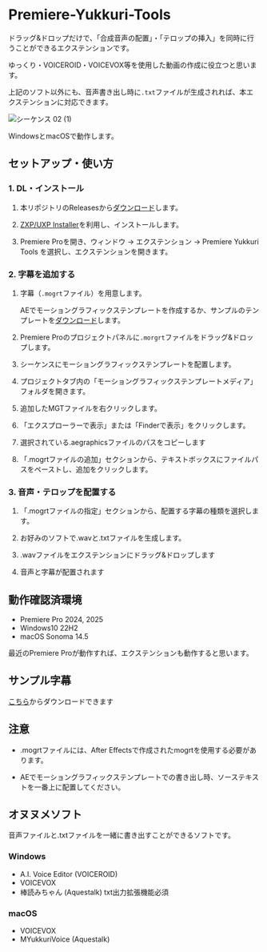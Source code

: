 # Premiere-Yukkuri-Tools

ドラッグ&ドロップだけで、「合成音声の配置」・「テロップの挿入」を同時に行うことができるエクステンションです。

ゆっくり・VOICEROID・VOICEVOX等を使用した動画の作成に役立つと思います。

上記のソフト以外にも、音声書き出し時に`.txt`ファイルが生成されれば、本エクステンションに対応できます。

![シーケンス 02 (1)](https://github.com/user-attachments/assets/246a26ab-ec89-43b2-80d6-6992e0cf7933)

WindowsとmacOSで動作します。

## セットアップ・使い方

### 1. DL・インストール

1. 本リポジトリのReleasesから[ダウンロード](https://github.com/tamago572/premiere-yukkuri-tools/releases/latest)します。

2. [ZXP/UXP Installer](https://aescripts.com/learn/zxp-installer/)を利用し、インストールします。

7. Premiere Proを開き、ウィンドウ → エクステンション → Premiere Yukkuri Tools を選択し、エクステンションを開きます。

### 2. 字幕を追加する

1. 字幕（`.mogrt`ファイル）を用意します。

    AEでモーショングラフィックステンプレートを作成するか、サンプルのテンプレートを[ダウンロード](./mgts)します。

2. Premiere Proのプロジェクトパネルに`.morgrt`ファイルをドラッグ&ドロップします。

3. シーケンスにモーショングラフィックステンプレートを配置します。

4. プロジェクトタブ内の「モーショングラフィックステンプレートメディア」フォルダを開きます。

5. 追加したMGTファイルを右クリックします。

6. 「エクスプローラーで表示」または「Finderで表示」をクリックします。

7. 選択されている.aegraphicsファイルのパスをコピーします

8. 「.mogrtファイルの追加」セクションから、テキストボックスにファイルパスをペーストし、追加をクリックします。

### 3. 音声・テロップを配置する

1. 「.mogrtファイルの指定」セクションから、配置する字幕の種類を選択します。

2. お好みのソフトで.wavと.txtファイルを生成します。

3. .wavファイルをエクステンションにドラッグ&ドロップします

4. 音声と字幕が配置されます

## 動作確認済環境

- Premiere Pro 2024, 2025
- Windows10 22H2
- macOS Sonoma 14.5

最近のPremiere Proが動作すれば、エクステンションも動作すると思います。

## サンプル字幕

[こちら](./mgts)からダウンロードできます

## 注意

- .mogrtファイルには、After Effectsで作成されたmogrtを使用する必要があります。

- AEでモーショングラフィックステンプレートでの書き出し時、ソーステキストを一番上に配置してください。

## オヌヌメソフト

音声ファイルと.txtファイルを一緒に書き出すことができるソフトです。

### Windows

- A.I. Voice Editor (VOICEROID)
- VOICEVOX
- 棒読みちゃん (Aquestalk) txt出力拡張機能必須

### macOS

- VOICEVOX
- MYukkuriVoice (Aquestalk)
